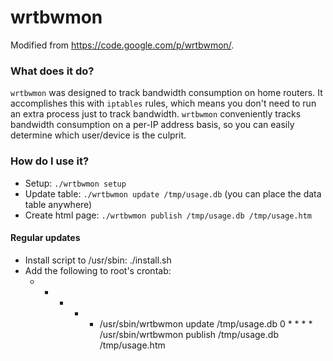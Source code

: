 # wrtbwmon
Modified from https://code.google.com/p/wrtbwmon/.

### What does it do?
`wrtbwmon` was designed to track bandwidth consumption on home routers. 
It accomplishes this with `iptables` rules, which means you don't need to run an extra process just to track bandwidth. 
`wrtbwmon` conveniently tracks bandwidth consumption on a per-IP address basis, 
so you can easily determine which user/device is the culprit.

### How do I use it?
- Setup: `./wrtbwmon setup`
- Update table: `./wrtbwmon update /tmp/usage.db` (you can place the data table anywhere)
- Create html page: `./wrtbwmon publish /tmp/usage.db /tmp/usage.htm`

#### Regular updates
- Install script to /usr/sbin:
    ./install.sh
- Add the following to root's crontab:
    * * * * * /usr/sbin/wrtbwmon update /tmp/usage.db
    0 * * * * /usr/sbin/wrtbwmon publish /tmp/usage.db /tmp/usage.htm
